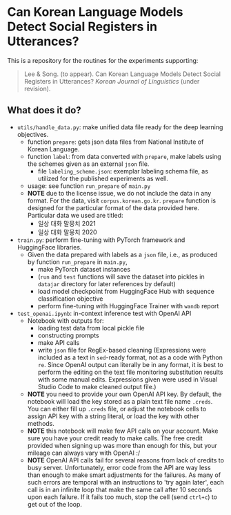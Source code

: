 # Can Korean Language Models Detect Social Registers in Utterances?

This is a repository for the routines for the experiments supporting:

> Lee & Song. (to appear). Can Korean Language Models Detect Social Registers in Utterances? _Korean Journal of Linguistics_ (under revision).

## What does it do?

- `utils/handle_data.py`: make unified data file ready for the deep learning objectives. 
    - function `prepare`: gets json data files from National Institute of Korean Language.
    - function `label`: from data converted with `prepare`, make labels using the schemes given as an external `json` file. 
        - file `labeling_scheme.json`: exemplar labeling schema file, as utilized for the published experiments as well.
    - usage: see function `run_prepare` of `main.py`
    - **NOTE** due to the license issue, we do not include the data in any format. For the data, visit `corpus.korean.go.kr`. `prepare` function is designed for the particular format of the data provided here. Particular data we used are titled:
        - 일상 대화 말뭉치 2021 
        - 일상 대화 말뭉치 2020
- `train.py`: perform fine-tuning with PyTorch framework and HuggingFace libraries.
    - Given the data prepared with labels as a `json` file, i.e., as produced by function `run_prepare` in `main.py`, 
        - make PyTorch dataset instances 
        - (`run` and `test` functions will save the dataset into pickles in `datajar` directory for later references by default)
        - load model checkpoint from HuggingFace Hub with sequence classification objective 
        - perform fine-tuning with HuggingFace Trainer with `wandb` report 
- `test_openai.ipynb`: in-context inference test with OpenAI API 
    - Notebook with outputs for:
        - loading test data from local pickle file 
        - constructing prompts 
        - make API calls 
        - write `json` file for RegEx-based cleaning (Expressions were included as a text in `sed`-ready format, not as a code with Python `re`. Since OpenAI output can literally be in any format, it is best to perform the editing on the text file monitoring substitution results with some manual edits. Expressions given were used in Visual Studio Code to make cleaned output file.)
    - **NOTE** you need to provide your own OpenAI API key. By default, the notebook will load the key stored as a plain text file name `.creds`. You can either fill up `.creds` file, or adjust the notebook cells to assign API key with a string literal, or load the key with other methods. 
    - **NOTE** this notebook will make few API calls on your account. Make sure you have your credit ready to make calls. The free credit provided when signing up was more than enough for this, but your mileage can always vary with OpenAI :/
    - **NOTE** OpenAI API calls fail for several reasons from lack of credits to busy server. Unfortunately, error code from the API are way less than enough to make smart adjustments for the failures. As many of such errors are temporal with an instructions to 'try again later', each call is in an infinite loop that make the same call after 10 seconds upon each failure. If it fails too much, stop the cell (send `ctrl+c`) to get out of the loop.
